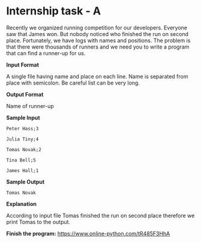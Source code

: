 
# Internship task - A

Recently we organized running competition for our developers. Everyone saw that James won. But nobody noticed who finished the run on second place. Fortunately, we have logs with names and positions. The problem is that there were thousands of runners and we need you to write a program that can find a runner-up for us.

**Input Format**

A single file having name and place on each line. Name is separated from place with semicolon. Be careful list can be very long.

**Output Format**

Name of runner-up

**Sample Input**

```vim
Peter Hass;3

Julia Tiny;4

Tomas Novak;2

Tina Bell;5

James Hall;1
```

**Sample Output**
```vim
Tomas Novak
```

**Explanation**

According to input file Tomas finished the run on second place therefore we print Tomas to the output.

**Finish the program:**
https://www.online-python.com/tR485F3HhA
